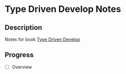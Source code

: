 # Type Driven Develop Notes

## Description

Notes for book [Type Driven Develop](https://www.manning.com/books/type-driven-development-with-idris)

## Progress

- [ ] Overview

